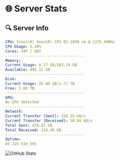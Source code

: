 # 🌐 Server Stats
## 🔍 Server Info
```yaml
CPU: Intel(R) Xeon(R) CPU E5-2699 v4 @ 1375.49MHz
CPU Usage: 5.10%
Cores: 44P | 88T
-----------------------------------
Memory:
Current Usage: 8.17 GB/503.74 GB
Available: 492.12 GB
-----------------------------------
Disk:
Current Usage: 25.80 GB/1.71 TB
Free: 1.60 TB
-----------------------------------
GPU:
No GPU detected
-----------------------------------
Network:
Current Transfer (Sent): 338.35 KB/s
Current Transfer (Received): 58.88 KB/s
Total Sent: 478.82 GB
Total Received: 114.49 GB
-----------------------------------
Uptime:
8d 21h 51m 59s
```
![GitHub Stats](https://img.shields.io/badge/Updated-2025-04-28_15:00:47-blue)